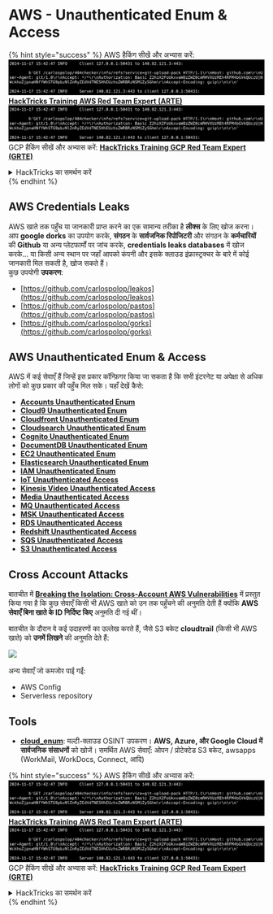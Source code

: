 # AWS - Unauthenticated Enum & Access

{% hint style="success" %}
AWS हैकिंग सीखें और अभ्यास करें:<img src="../../../.gitbook/assets/image (1).png" alt="" data-size="line">[**HackTricks Training AWS Red Team Expert (ARTE)**](https://training.hacktricks.xyz/courses/arte)<img src="../../../.gitbook/assets/image (1).png" alt="" data-size="line">\
GCP हैकिंग सीखें और अभ्यास करें: <img src="../../../.gitbook/assets/image (2).png" alt="" data-size="line">[**HackTricks Training GCP Red Team Expert (GRTE)**<img src="../../../.gitbook/assets/image (2).png" alt="" data-size="line">](https://training.hacktricks.xyz/courses/grte)

<details>

<summary>HackTricks का समर्थन करें</summary>

* [**सदस्यता योजनाएँ**](https://github.com/sponsors/carlospolop) देखें!
* **💬 [**Discord समूह**](https://discord.gg/hRep4RUj7f) या [**telegram समूह**](https://t.me/peass) में शामिल हों या **Twitter** पर हमें **फॉलो** करें** 🐦 [**@hacktricks\_live**](https://twitter.com/hacktricks\_live)**.**
* **हैकिंग ट्रिक्स साझा करें और** [**HackTricks**](https://github.com/carlospolop/hacktricks) और [**HackTricks Cloud**](https://github.com/carlospolop/hacktricks-cloud) गिटहब रिपोजिटरी में PR सबमिट करें।

</details>
{% endhint %}

## AWS Credentials Leaks

AWS खाते तक पहुँच या जानकारी प्राप्त करने का एक सामान्य तरीका है **लीक्स** के लिए खोज करना। आप **google dorks** का उपयोग करके, **संगठन** के **सार्वजनिक रिपोजिटरी** और संगठन के **कर्मचारियों** की **Github** या अन्य प्लेटफार्मों पर जांच करके, **credentials leaks databases** में खोज करके... या किसी अन्य स्थान पर जहाँ आपको कंपनी और इसके क्लाउड इंफ्रास्ट्रक्चर के बारे में कोई जानकारी मिल सकती है, खोज सकते हैं।\
कुछ उपयोगी **उपकरण**:

* [https://github.com/carlospolop/leakos](https://github.com/carlospolop/leakos)
* [https://github.com/carlospolop/pastos](https://github.com/carlospolop/pastos)
* [https://github.com/carlospolop/gorks](https://github.com/carlospolop/gorks)

## AWS Unauthenticated Enum & Access

AWS में कई सेवाएँ हैं जिन्हें इस प्रकार कॉन्फ़िगर किया जा सकता है कि सभी इंटरनेट या अपेक्षा से अधिक लोगों को कुछ प्रकार की पहुँच मिल सके। यहाँ देखें कैसे:

* [**Accounts Unauthenticated Enum**](aws-accounts-unauthenticated-enum.md)
* [**Cloud9 Unauthenticated Enum**](https://github.com/carlospolop/hacktricks-cloud/blob/master/pentesting-cloud/aws-security/aws-unauthenticated-enum-access/broken-reference/README.md)
* [**Cloudfront Unauthenticated Enum**](aws-cloudfront-unauthenticated-enum.md)
* [**Cloudsearch Unauthenticated Enum**](https://github.com/carlospolop/hacktricks-cloud/blob/master/pentesting-cloud/aws-security/aws-unauthenticated-enum-access/broken-reference/README.md)
* [**Cognito Unauthenticated Enum**](aws-cognito-unauthenticated-enum.md)
* [**DocumentDB Unauthenticated Enum**](aws-documentdb-enum.md)
* [**EC2 Unauthenticated Enum**](aws-ec2-unauthenticated-enum.md)
* [**Elasticsearch Unauthenticated Enum**](aws-elasticsearch-unauthenticated-enum.md)
* [**IAM Unauthenticated Enum**](aws-iam-and-sts-unauthenticated-enum.md)
* [**IoT Unauthenticated Access**](aws-iot-unauthenticated-enum.md)
* [**Kinesis Video Unauthenticated Access**](aws-kinesis-video-unauthenticated-enum.md)
* [**Media Unauthenticated Access**](aws-media-unauthenticated-enum.md)
* [**MQ Unauthenticated Access**](aws-mq-unauthenticated-enum.md)
* [**MSK Unauthenticated Access**](aws-msk-unauthenticated-enum.md)
* [**RDS Unauthenticated Access**](aws-rds-unauthenticated-enum.md)
* [**Redshift Unauthenticated Access**](aws-redshift-unauthenticated-enum.md)
* [**SQS Unauthenticated Access**](aws-sqs-unauthenticated-enum.md)
* [**S3 Unauthenticated Access**](aws-s3-unauthenticated-enum.md)

## Cross Account Attacks

बातचीत में [**Breaking the Isolation: Cross-Account AWS Vulnerabilities**](https://www.youtube.com/watch?v=JfEFIcpJ2wk) में प्रस्तुत किया गया है कि कुछ सेवाएँ किसी भी AWS खाते को उन तक पहुँचने की अनुमति देती हैं क्योंकि **AWS सेवाएँ बिना खाते के ID निर्दिष्ट किए** अनुमति दी गई थीं।

बातचीत के दौरान वे कई उदाहरणों का उल्लेख करते हैं, जैसे S3 बकेट **cloudtrail** (किसी भी AWS खाते) को **उनमें लिखने** की अनुमति देते हैं:

![](<../../../.gitbook/assets/image (260).png>)

अन्य सेवाएँ जो कमजोर पाई गईं:

* AWS Config
* Serverless repository

## Tools

* [**cloud\_enum**](https://github.com/initstring/cloud\_enum): मल्टी-क्लाउड OSINT उपकरण। **AWS, Azure, और Google Cloud में सार्वजनिक संसाधनों** को खोजें। समर्थित AWS सेवाएँ: ओपन / प्रोटेक्टेड S3 बकेट, awsapps (WorkMail, WorkDocs, Connect, आदि)

{% hint style="success" %}
AWS हैकिंग सीखें और अभ्यास करें:<img src="../../../.gitbook/assets/image (1).png" alt="" data-size="line">[**HackTricks Training AWS Red Team Expert (ARTE)**](https://training.hacktricks.xyz/courses/arte)<img src="../../../.gitbook/assets/image (1).png" alt="" data-size="line">\
GCP हैकिंग सीखें और अभ्यास करें: <img src="../../../.gitbook/assets/image (2).png" alt="" data-size="line">[**HackTricks Training GCP Red Team Expert (GRTE)**<img src="../../../.gitbook/assets/image (2).png" alt="" data-size="line">](https://training.hacktricks.xyz/courses/grte)

<details>

<summary>HackTricks का समर्थन करें</summary>

* [**सदस्यता योजनाएँ**](https://github.com/sponsors/carlospolop) देखें!
* **💬 [**Discord समूह**](https://discord.gg/hRep4RUj7f) या [**telegram समूह**](https://t.me/peass) में शामिल हों या **Twitter** पर हमें **फॉलो** करें** 🐦 [**@hacktricks\_live**](https://twitter.com/hacktricks\_live)**.**
* **हैकिंग ट्रिक्स साझा करें और** [**HackTricks**](https://github.com/carlospolop/hacktricks) और [**HackTricks Cloud**](https://github.com/carlospolop/hacktricks-cloud) गिटहब रिपोजिटरी में PR सबमिट करें।

</details>
{% endhint %}
